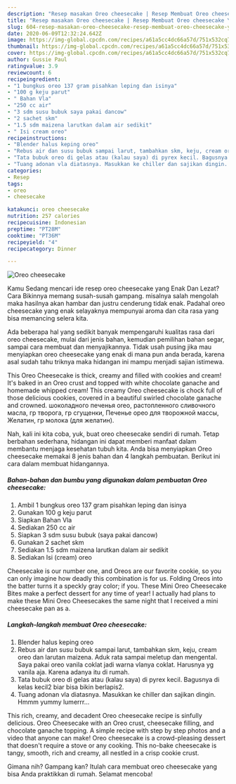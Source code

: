 ```yaml
---
description: "Resep masakan Oreo cheesecake | Resep Membuat Oreo cheesecake Yang Sempurna"
title: "Resep masakan Oreo cheesecake | Resep Membuat Oreo cheesecake Yang Sempurna"
slug: 604-resep-masakan-oreo-cheesecake-resep-membuat-oreo-cheesecake-yang-sempurna
date: 2020-06-09T12:32:24.642Z
image: https://img-global.cpcdn.com/recipes/a61a5cc4dc66a57d/751x532cq70/oreo-cheesecake-foto-resep-utama.jpg
thumbnail: https://img-global.cpcdn.com/recipes/a61a5cc4dc66a57d/751x532cq70/oreo-cheesecake-foto-resep-utama.jpg
cover: https://img-global.cpcdn.com/recipes/a61a5cc4dc66a57d/751x532cq70/oreo-cheesecake-foto-resep-utama.jpg
author: Gussie Paul
ratingvalue: 3.9
reviewcount: 6
recipeingredient:
- "1 bungkus oreo 137 gram pisahkan leping dan isinya"
- "100 g keju parut"
- " Bahan Vla"
- "250 cc air"
- "3 sdm susu bubuk saya pakai dancow"
- "2 sachet skm"
- "1.5 sdm maizena larutkan dalam air sedikit"
- " Isi cream oreo"
recipeinstructions:
- "Blender halus keping oreo"
- "Rebus air dan susu bubuk sampai larut, tambahkan skm, keju, cream oreo dan larutan maizena. Aduk rata sampai meletup dan mengental. Saya pakai oreo vanila coklat jadi warna vlanya coklat. Harusnya yg vanila aja. Karena adanya itu di rumah."
- "Tata bubuk oreo di gelas atau (kalau saya) di pyrex kecil. Bagusnya di kelas kecil2 biar bisa bikin berlapis2."
- "Tuang adonan vla diatasnya. Masukkan ke chiller dan sajikan dingin. Hmmm yummy lumerrr..."
categories:
- Resep
tags:
- oreo
- cheesecake

katakunci: oreo cheesecake 
nutrition: 257 calories
recipecuisine: Indonesian
preptime: "PT28M"
cooktime: "PT36M"
recipeyield: "4"
recipecategory: Dinner

---
```



![Oreo cheesecake](https://img-global.cpcdn.com/recipes/a61a5cc4dc66a57d/751x532cq70/oreo-cheesecake-foto-resep-utama.jpg)

Kamu Sedang mencari ide resep oreo cheesecake yang Enak Dan Lezat? Cara Bikinnya memang susah-susah gampang. misalnya salah mengolah maka hasilnya akan hambar dan justru cenderung tidak enak. Padahal oreo cheesecake yang enak selayaknya mempunyai aroma dan cita rasa yang bisa memancing selera kita.

Ada beberapa hal yang sedikit banyak mempengaruhi kualitas rasa dari oreo cheesecake, mulai dari jenis bahan, kemudian pemilihan bahan segar, sampai cara membuat dan menyajikannya. Tidak usah pusing jika mau menyiapkan oreo cheesecake yang enak di mana pun anda berada, karena asal sudah tahu triknya maka hidangan ini mampu menjadi sajian istimewa.

This Oreo Cheesecake is thick, creamy and filled with cookies and cream! It&#39;s baked in an Oreo crust and topped with white chocolate ganache and homemade whipped cream! This creamy Oreo cheesecake is chock full of those delicious cookies, covered in a beautiful swirled chocolate ganache and crowned. шоколадного печенья oreo, растопленного сливочного масла, гр творога, гр сгущенки, Печенье орео для творожной массы, Желатин, гр молока (для желатин).


Nah, kali ini kita coba, yuk, buat oreo cheesecake sendiri di rumah. Tetap berbahan sederhana, hidangan ini dapat memberi manfaat dalam membantu menjaga kesehatan tubuh kita. Anda bisa menyiapkan Oreo cheesecake memakai 8 jenis bahan dan 4 langkah pembuatan. Berikut ini cara dalam membuat hidangannya.

<!--inarticleads1-->

##### Bahan-bahan dan bumbu yang digunakan dalam pembuatan Oreo cheesecake:

1. Ambil 1 bungkus oreo 137 gram pisahkan leping dan isinya
1. Gunakan 100 g keju parut
1. Siapkan  Bahan Vla
1. Sediakan 250 cc air
1. Siapkan 3 sdm susu bubuk (saya pakai dancow)
1. Gunakan 2 sachet skm
1. Sediakan 1.5 sdm maizena larutkan dalam air sedikit
1. Sediakan  Isi (cream) oreo


Cheesecake is our number one, and Oreos are our favorite cookie, so you can only imagine how deadly this combination is for us. Folding Oreos into the batter turns it a speckly gray color; if you. These Mini Oreo Cheesecake Bites make a perfect dessert for any time of year! I actually had plans to make these Mini Oreo Cheesecakes the same night that I received a mini cheesecake pan as a. 

<!--inarticleads2-->

##### Langkah-langkah membuat Oreo cheesecake:

1. Blender halus keping oreo
1. Rebus air dan susu bubuk sampai larut, tambahkan skm, keju, cream oreo dan larutan maizena. Aduk rata sampai meletup dan mengental. Saya pakai oreo vanila coklat jadi warna vlanya coklat. Harusnya yg vanila aja. Karena adanya itu di rumah.
1. Tata bubuk oreo di gelas atau (kalau saya) di pyrex kecil. Bagusnya di kelas kecil2 biar bisa bikin berlapis2.
1. Tuang adonan vla diatasnya. Masukkan ke chiller dan sajikan dingin. Hmmm yummy lumerrr...


This rich, creamy, and decadent Oreo cheesecake recipe is sinfully delicious. Oreo Cheesecake with an Oreo crust, cheesecake filling, and chocolate ganache topping. A simple recipe with step by step photos and a video that anyone can make! Oreo cheesecake is a crowd-pleasing dessert that doesn&#39;t require a stove or any cooking. This no-bake cheesecake is tangy, smooth, rich and creamy, all nestled in a crisp cookie crust. 

Gimana nih? Gampang kan? Itulah cara membuat oreo cheesecake yang bisa Anda praktikkan di rumah. Selamat mencoba!
